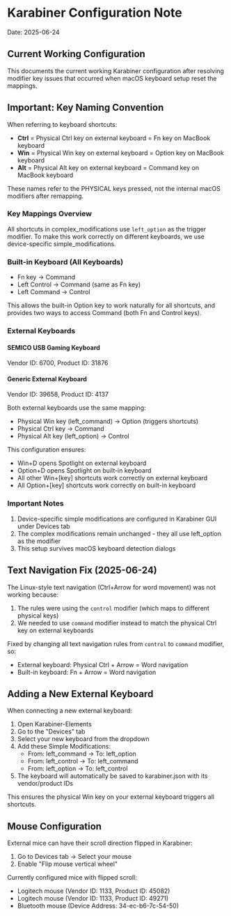 # Karabiner Configuration Note
Date: 2025-06-24

## Current Working Configuration

This documents the current working Karabiner configuration after resolving modifier key issues that occurred when macOS keyboard setup reset the mappings.

## Important: Key Naming Convention

When referring to keyboard shortcuts:
- **Ctrl** = Physical Ctrl key on external keyboard = Fn key on MacBook keyboard
- **Win** = Physical Win key on external keyboard = Option key on MacBook keyboard  
- **Alt** = Physical Alt key on external keyboard = Command key on MacBook keyboard

These names refer to the PHYSICAL keys pressed, not the internal macOS modifiers after remapping.

### Key Mappings Overview

All shortcuts in complex_modifications use `left_option` as the trigger modifier. To make this work correctly on different keyboards, we use device-specific simple_modifications.

### Built-in Keyboard (All Keyboards)
- Fn key → Command
- Left Control → Command (same as Fn key)
- Left Command → Control

This allows the built-in Option key to work naturally for all shortcuts, and provides two ways to access Command (both Fn and Control keys).

### External Keyboards

#### SEMICO USB Gaming Keyboard
Vendor ID: 6700, Product ID: 31876

#### Generic External Keyboard
Vendor ID: 39658, Product ID: 4137

Both external keyboards use the same mapping:
- Physical Win key (left_command) → Option (triggers shortcuts)
- Physical Ctrl key → Command
- Physical Alt key (left_option) → Control

This configuration ensures:
- Win+D opens Spotlight on external keyboard
- Option+D opens Spotlight on built-in keyboard
- All other Win+[key] shortcuts work correctly on external keyboard
- All Option+[key] shortcuts work correctly on built-in keyboard

### Important Notes
1. Device-specific simple modifications are configured in Karabiner GUI under Devices tab
2. The complex modifications remain unchanged - they all use left_option as the modifier
3. This setup survives macOS keyboard detection dialogs

## Text Navigation Fix (2025-06-24)

The Linux-style text navigation (Ctrl+Arrow for word movement) was not working because:
1. The rules were using the `control` modifier (which maps to different physical keys)
2. We needed to use `command` modifier instead to match the physical Ctrl key on external keyboards

Fixed by changing all text navigation rules from `control` to `command` modifier, so:
- External keyboard: Physical Ctrl + Arrow = Word navigation
- Built-in keyboard: Fn + Arrow = Word navigation

## Adding a New External Keyboard

When connecting a new external keyboard:

1. Open Karabiner-Elements
2. Go to the "Devices" tab
3. Select your new keyboard from the dropdown
4. Add these Simple Modifications:
   - From: left_command → To: left_option
   - From: left_control → To: left_command
   - From: left_option → To: left_control
5. The keyboard will automatically be saved to karabiner.json with its vendor/product IDs

This ensures the physical Win key on your external keyboard triggers all shortcuts.

## Mouse Configuration

External mice can have their scroll direction flipped in Karabiner:

1. Go to Devices tab → Select your mouse
2. Enable "Flip mouse vertical wheel"

Currently configured mice with flipped scroll:
- Logitech mouse (Vendor ID: 1133, Product ID: 45082)
- Logitech mouse (Vendor ID: 1133, Product ID: 49271)
- Bluetooth mouse (Device Address: 34-ec-b6-7c-54-50)